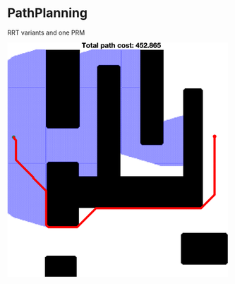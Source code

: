 # PathPlanning
RRT variants and one PRM

<img src="results/Astar-map1.png" alt="Robot Path" width="500">
